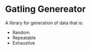 # Gatling Genereator

A library for generation of data that is:

* Random
* Repeatable
* Exhaustive

